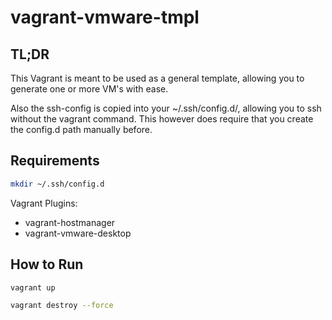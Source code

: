 # vagrant-vmware-tmpl

## TL;DR

This Vagrant is meant to be used as a general template, allowing you to generate one or more VM's with ease.

Also the ssh-config is copied into your ~/.ssh/config.d/, allowing you to ssh without the vagrant command. This however does require that you create the config.d path manually before.

## Requirements

```bash
mkdir ~/.ssh/config.d
```

Vagrant Plugins:

- vagrant-hostmanager
- vagrant-vmware-desktop

## How to Run

```bash
vagrant up
```

```bash
vagrant destroy --force
```
